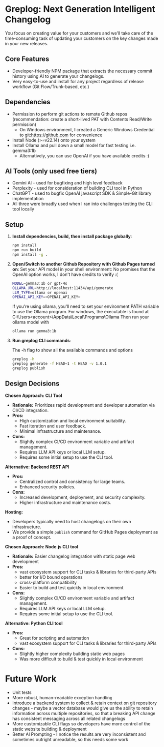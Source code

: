 # Greplog: Next Generation Intelligent Changelog

You focus on creating value for your customers and we'll take care of the time-consuming task of updating your customers on the key changes made in your new releases.

## Core Features

- Developer-friendly NPM package that extracts the necessary commit history using AI to generate your changelogs.
- Very easy-to-use and install for any project regardless of release workflow (Git Flow/Trunk-based, etc.)

## Dependencies

- Permission to perform git actions to remote Github repos (recommendation: create a short-lived PAT with Contents Read/Write permission)
    - On Windows environment, I created a Generic Windows Credential to git:https://github.com for convenience
- Install Node (>=v22.14) onto your system
- Install Ollama and pull down a small model for fast testing i.e. gemma3:1b
    - Alternatively, you can use OpenAI if you have available credits :)

## AI Tools (only used free tiers)

- Gemini AI - used for bugfixing and high level feedback
- Perplexity - used for consideration of building CLI tool in Python
- ChatGPT - used to bugfix OpenAI javascript SDK & Simple-Git library implementation
- All three were broadly used when I ran into challenges testing the CLI tool locally

## Setup

1. **Install dependencies, build, then install package globally**:

    ```bash
    npm install
    npm run build
    npm install -g .
    ```

2. **Open/Switch to another Github Repository with Github Pages turned on**:
   Set your API model in your shell environment:
   No promises that the OpenAI option works, I don't have credits to verify :(
    ```bash
    MODEL=gemma3:1b or gpt-4o
    OLLAMA_URL=http://localhost:11434/api/generate
    LLM_TYPE=ollama or openai
    OPENAI_API_KEY=<OPENAI_API_KEY>
    ```
    If you're using ollama, you'll need to set your environment PATH variable to use the Ollama program. For windows,
    the executable is found at C:\Users\<account>\AppData\Local\Programs\Ollama
    Then run your ollama model with
    ```bash
    ollama run gemma3:1b
    ```
3. **Run greplog CLI commands**:

    The -h flag to show all the available commands and options

    ```bash
    greplog -h
    greplog generate -f HEAD~1 -t HEAD -v 1.0.1
    greplog publish
    ```

## Design Decisions

**Chosen Approach: CLI Tool**

- **Rationale:** Prioritizes rapid development and developer automation via CI/CD integration.
- **Pros:**
    - High customization and local environment suitability.
    - Fast iteration and user feedback.
    - Minimal infrastructure and maintenance.
- **Cons:**
    - Slightly complex CI/CD environment variable and artifact management.
    - Requires LLM API keys or local LLM setup.
    - Requires some initial setup to use the CLI tool.

**Alternative: Backend REST API**

- **Pros:**
    - Centralized control and consistency for large teams.
    - Enhanced security policies.
- **Cons:**
    - Increased development, deployment, and security complexity.
    - Higher infrastructure and maintenance costs.

**Hosting:**

- Developers typically need to host changelogs on their own infrastructure.
- We provide a simple `publish` command for GitHub Pages deployment as a proof of concept.

**Chosen Approach: Node.js CLI tool**

- **Rationale:** Easier changelog integration with static page web development
- **Pros:**
    - vast ecosystem support for CLI tasks & libraries for third-party APIs
    - better for I/O bound operations
    - cross-platform compatibility
    - Easier to build and test quickly in local environment
- **Cons:**
    - Slightly complex CI/CD environment variable and artifact management.
    - Requires LLM API keys or local LLM setup.
    - Requires some initial setup to use the CLI tool.

**Alternative: Python CLI tool**

- **Pros:**
    - Great for scripting and automation
    - vast ecosystem support for CLI tasks & libraries for third-party APIs
- **Cons:**
    - Slightly higher complexity building static web pages
    - Was more difficult to build & test quickly in local environment

# Future Work

- Unit tests
- More robust, human-readable exception handling
- Introduce a backend system to collect & retain context on git repository changes - maybe a vector database would give us the ability to retain information across multiple repositories, so that a breaking API change has consistent messaging across all related changelogs
- More customizable CLI flags so developers have more control of the static website building & deployment
- Better AI Prompting - I notice the results are very inconsistent and sometimes outright unreadable, so this needs some work
